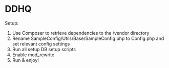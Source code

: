 # DDHQ

Setup:
1. Use Composer to retrieve dependencies to the /vendor directory
2. Rename SampleConfig/Utils/Base/SampleConfig.php to Config.php and set relevant config settings
3. Run all setup DB setup scripts
4. Enable mod_rewrite
5. Run & enjoy!